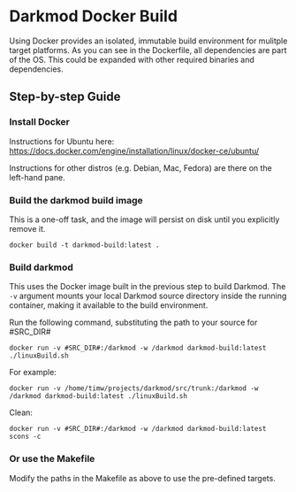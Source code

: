 # Darkmod Docker Build

Using Docker provides an isolated, immutable build environment for mulitple target platforms.  As you can see in the Dockerfile, all dependencies are part of the OS.  This could be expanded with other required binaries and dependencies.

## Step-by-step Guide

### Install Docker
Instructions for Ubuntu here: https://docs.docker.com/engine/installation/linux/docker-ce/ubuntu/

Instructions for other distros (e.g. Debian, Mac, Fedora) are there on the left-hand pane.

### Build the darkmod build image

This is a one-off task, and the image will persist on disk until you explicitly remove it.

    docker build -t darkmod-build:latest .

### Build darkmod

This uses the Docker image built in the previous step to build Darkmod.  The `-v` argument mounts your local Darkmod source directory inside the running container, making it available to the build environment.

Run the following command, substituting the path to your source for #SRC_DIR#

    docker run -v #SRC_DIR#:/darkmod -w /darkmod darkmod-build:latest ./linuxBuild.sh

For example:

    docker run -v /home/timw/projects/darkmod/src/trunk:/darkmod -w /darkmod darkmod-build:latest ./linuxBuild.sh

Clean:

    docker run -v #SRC_DIR#:/darkmod -w /darkmod darkmod-build:latest scons -c

### Or use the Makefile

Modify the paths in the Makefile as above to use the pre-defined targets.
